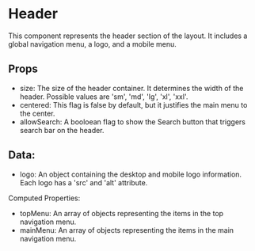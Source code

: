 # Header

This component represents the header section of the layout. It includes a global navigation menu, a logo, and a mobile menu.

## Props

- size: The size of the header container. It determines the width of the header. Possible values are 'sm', 'md', 'lg', 'xl', 'xxl'.
- centered: This flag is false by default, but it justifies the main menu to the center.
- allowSearch: A booloean flag to show the Search button that triggers search bar on the header.

## Data:

- logo: An object containing the desktop and mobile logo information. Each logo has a 'src' and 'alt' attribute.

Computed Properties:

- topMenu: An array of objects representing the items in the top navigation menu.
- mainMenu: An array of objects representing the items in the main navigation menu.
